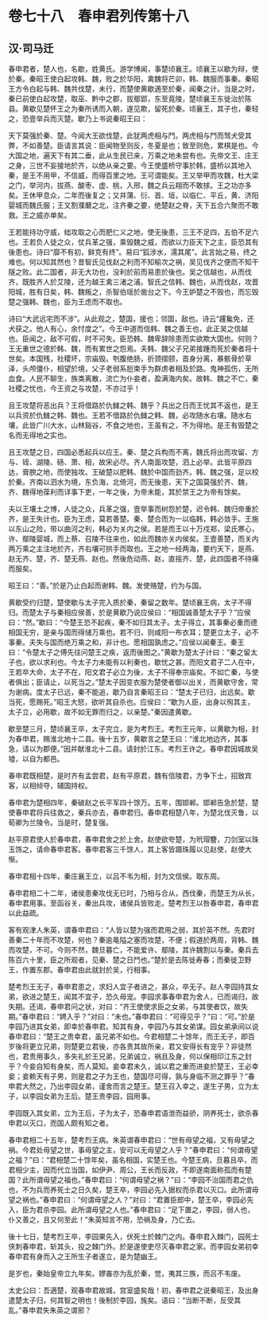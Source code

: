# 卷七十八　春申君列传第十八
## 汉·司马迁
春申君者，楚人也，名歇，姓黄氏。游学博闻，事楚顷襄王。顷襄王以歇为辩，使於秦。秦昭王使白起攻韩、魏，败之於华阳，禽魏将芒卯，韩、魏服而事秦。秦昭王方令白起与韩、魏共伐楚，未行，而楚使黄歇適至於秦，闻秦之计。当是之时，秦已前使白起攻楚，取巫、黔中之郡，拔鄢郢，东至竟陵，楚顷襄王东徙治於陈县。黄歇见楚怀王之为秦所诱而入朝，遂见欺，留死於秦。顷襄王，其子也，秦轻之，恐壹举兵而灭楚。歇乃上书说秦昭王曰：    
    
天下莫强於秦、楚。今闻大王欲伐楚，此犹两虎相与鬥。两虎相与鬥而驽犬受其弊，不如善楚。臣请言其说：臣闻物至则反，冬夏是也；致至则危，累棋是也。今大国之地，遍天下有其二垂，此从生民已来，万乘之地未尝有也。先帝文王、庄王之身，三世不妄接地於齐，以绝从亲之要。今王使盛桥守事於韩，盛桥以其地入秦，是王不用甲，不信威，而得百里之地。王可谓能矣。王又举甲而攻魏，杜大梁之门，举河内，拔燕、酸枣、虚、桃，入邢，魏之兵云翔而不敢捄。王之功亦多矣。王休甲息众，二年而後复之；又并蒲、衍、首、垣，以临仁、平丘，黄、济阳婴城而魏氏服；王又割濮磿之北，注齐秦之要，绝楚赵之脊，天下五合六聚而不敢救。王之威亦单矣。    
    
王若能持功守威，绌攻取之心而肥仁义之地，使无後患，三王不足四，五伯不足六也。王若负人徒之众，仗兵革之强，乘毁魏之威，而欲以力臣天下之主，臣恐其有後患也。诗曰“靡不有初，鲜克有终”。易曰“狐涉水，濡其尾”。此言始之易，终之难也。何以知其然也？昔智氏见伐赵之利而不知榆次之祸，吴见伐齐之便而不知干隧之败。此二国者，非无大功也，没利於前而易患於後也。吴之信越也，从而伐齐，既胜齐人於艾陵，还为越王禽三渚之浦。智氏之信韩、魏也，从而伐赵，攻晋阳城，胜有日矣，韩、魏叛之，杀智伯瑶於凿台之下。今王妒楚之不毁也，而忘毁楚之强韩、魏也，臣为王虑而不取也。    
    
诗曰“大武远宅而不涉”。从此观之，楚国，援也；邻国，敌也。诗云“趯毚免，还犬获之。他人有心，余忖度之”。今王中道而信韩、魏之善王也，此正吴之信越也。臣闻之，敌不可假，时不可失。臣恐韩、魏卑辞除患而实欲欺大国也。何则？王无重世之德於韩、魏，而有累世之怨焉。夫韩、魏父子兄弟接踵而死於秦者将十世矣。本国残，社稷坏，宗庙毁。刳腹绝肠，折颈摺颐，首身分离，暴骸骨於草泽，头颅僵仆，相望於境，父子老弱系脰束手为群虏者相及於路。鬼神孤伤，无所血食。人民不聊生，族类离散，流亡为仆妾者，盈满海内矣。故韩、魏之不亡，秦社稷之忧也，今王资之与攻楚，不亦过乎！    
    
且王攻楚将恶出兵？王将借路於仇雠之韩、魏乎？兵出之日而王忧其不返也，是王以兵资於仇雠之韩、魏也。王若不借路於仇雠之韩、魏，必攻随水右壤。随水右壤，此皆广川大水，山林谿谷，不食之地也，王虽有之，不为得地。是王有毁楚之名而无得地之实也。    
    
且王攻楚之日，四国必悉起兵以应王。秦、楚之兵构而不离，魏氏将出而攻留、方与、铚、湖陵、砀、萧、相，故宋必尽。齐人南面攻楚，泗上必举。此皆平原四达，膏腴之地，而使独攻。王破楚以肥韩、魏於中国而劲齐。韩、魏之强，足以校於秦。齐南以泗水为境，东负海，北倚河，而无後患，天下之国莫强於齐、魏，齐、魏得地葆利而详事下吏，一年之後，为帝未能，其於禁王之为帝有馀矣。    
    
夫以王壤土之博，人徒之众，兵革之强，壹举事而树怨於楚，迟令韩、魏归帝重於齐，是王失计也。臣为王虑，莫若善楚。秦、楚合而为一以临韩，韩必敛手。王施以东山之险，带以曲河之利，韩必为关内之侯。若是而王以十万戍郑，梁氏寒心，许、鄢陵婴城，而上蔡、召陵不往来也，如此而魏亦关内侯矣。王壹善楚，而关内两万乘之主注地於齐，齐右壤可拱手而取也。王之地一经两海，要约天下，是燕、赵无齐、楚，齐、楚无燕、赵也。然後危动燕、赵，直摇齐、楚，此四国者不待痛而服矣。    
    
昭王曰：“善。”於是乃止白起而谢韩、魏。发使赂楚，约为与国。    
    
黄歇受约归楚，楚使歇与太子完入质於秦，秦留之数年。楚顷襄王病，太子不得归。而楚太子与秦相应侯善，於是黄歇乃说应侯曰：“相国诚善楚太子乎？”应侯曰：“然。”歇曰：“今楚王恐不起疾，秦不如归其太子。太子得立，其事秦必重而德相国无穷，是亲与国而得储万乘也。若不归，则咸阳一布衣耳；楚更立太子，必不事秦。夫失与国而绝万乘之和，非计也。愿相国孰虑之。”应侯以闻秦王。秦王曰：“令楚太子之傅先往问楚王之疾，返而後图之。”黄歇为楚太子计曰：“秦之留太子也，欲以求利也。今太子力未能有以利秦也，歇忧之甚。而阳文君子二人在中，王若卒大命，太子不在，阳文君子必立为後，太子不得奉宗庙矣。不如亡秦，与使者俱出；臣请止，以死当之。”楚太子因变衣服为楚使者御以出关，而黄歇守舍，常为谢病。度太子已远，秦不能追，歇乃自言秦昭王曰：“楚太子已归，出远矣。歇当死，愿赐死。”昭王大怒，欲听其自杀也。应侯曰：“歇为人臣，出身以徇其主，太子立，必用歇，故不如无罪而归之，以亲楚。”秦因遣黄歇。    
    
歇至楚三月，楚顷襄王卒，太子完立，是为考烈王。考烈王元年，以黄歇为相，封为春申君，赐淮北地十二县。後十五岁，黄歇言之楚王曰：“淮北地边齐，其事急，请以为郡便。”因并献淮北十二县。请封於江东。考烈王许之。春申君因城故吴墟，以自为都邑。    
    
春申君既相楚，是时齐有孟尝君，赵有平原君，魏有信陵君，方争下士，招致宾客，以相倾夺，辅国持权。    
    
春申君为楚相四年，秦破赵之长平军四十馀万。五年，围邯郸。邯郸告急於楚，楚使春申君将兵往救之，秦兵亦去，春申君归。春申君相楚八年，为楚北伐灭鲁，以荀卿为兰陵令。当是时，楚复强。    
    
赵平原君使人於春申君，春申君舍之於上舍。赵使欲夸楚，为玳瑁簪，刀剑室以珠玉饰之，请命春申君客。春申君客三千馀人，其上客皆蹑珠履以见赵使，赵使大惭。    
    
春申君相十四年，秦庄襄王立，以吕不韦为相，封为文信侯。取东周。    
    
春申君相二十二年，诸侯患秦攻伐无已时，乃相与合从，西伐秦，而楚王为从长，春申君用事。至函谷关，秦出兵攻，诸侯兵皆败走。楚考烈王以咎春申君，春申君以此益疏。    
    
客有观津人朱英，谓春申君曰：“人皆以楚为强而君用之弱，其於英不然。先君时善秦二十年而不攻楚，何也？秦逾黾隘之塞而攻楚，不便；假道於两周，背韩、魏而攻楚，不可。今则不然，魏旦暮亡，不能爱许、鄢陵，其许魏割以与秦。秦兵去陈百六十里，臣之所观者，见秦、楚之日鬥也。”楚於是去陈徙寿春；而秦徙卫野王，作置东郡。春申君由此就封於吴，行相事。    
    
楚考烈王无子，春申君患之，求妇人宜子者进之，甚众，卒无子。赵人李园持其女弟，欲进之楚王，闻其不宜子，恐久毋宠。李园求事春申君为舍人，已而谒归，故失期。还谒，春申君问之状，对曰：“齐王使使求臣之女弟，与其使者饮，故失期。”春申君曰：“娉入乎？”对曰：“未也。”春申君曰：“可得见乎？”曰：“可。”於是李园乃进其女弟，即幸於春申君。知其有身，李园乃与其女弟谋。园女弟承间以说春申君曰：“楚王之贵幸君，虽兄弟不如也。今君相楚二十馀年，而王无子，即百岁後将更立兄弟，则楚更立君後，亦各贵其故所亲，君又安得长有宠乎？非徒然也，君贵用事久，多失礼於王兄弟，兄弟诚立，祸且及身，何以保相印江东之封乎？今妾自知有身矣，而人莫知。妾幸君未久，诚以君之重而进妾於楚王，王必幸妾；妾赖天有子男，则是君之子为王也，楚国尽可得，孰与身临不测之罪乎？”春申君大然之，乃出李园女弟，谨舍而言之楚王。楚王召入幸之，遂生子男，立为太子，以李园女弟为王后。楚王贵李园，园用事。    
    
李园既入其女弟，立为王后，子为太子，恐春申君语泄而益骄，阴养死士，欲杀春申君以灭口，而国人颇有知之者。    
    
春申君相二十五年，楚考烈王病。朱英谓春申君曰：“世有毋望之福，又有毋望之祸。今君处毋望之世，事毋望之主，安可以无毋望之人乎？”春申君曰：“何谓毋望之福？”曰：“君相楚二十馀年矣，虽名相国，实楚王也。今楚王病，旦暮且卒，而君相少主，因而代立当国，如伊尹、周公，王长而反政，不即遂南面称孤而有楚国？此所谓毋望之福也。”春申君曰：“何谓毋望之祸？”曰：“李园不治国而君之仇也，不为兵而养死士之日久矣，楚王卒，李园必先入据权而杀君以灭口。此所谓毋望之祸也。”春申君曰：“何谓毋望之人？”对曰：“君置臣郎中，楚王卒，李园必先入，臣为君杀李园。此所谓毋望之人也。”春申君曰：“足下置之，李园，弱人也，仆又善之，且又何至此！”朱英知言不用，恐祸及身，乃亡去。    
    
後十七日，楚考烈王卒，李园果先入，伏死士於棘门之内。春申君入棘门，园死士侠刺春申君，斩其头，投之棘门外。於是遂使吏尽灭春申君之家。而李园女弟初幸春申君有身而入之王所生子者遂立，是为楚幽王。    
    
是岁也，秦始皇帝立九年矣。嫪毐亦为乱於秦，觉，夷其三族，而吕不韦废。    
    
太史公曰：吾適楚，观春申君故城，宫室盛矣哉！初，春申君之说秦昭王，及出身遣楚太子归，何其智之明也！後制於李园，旄矣。语曰：“当断不断，反受其乱。”春申君失朱英之谓邪？    
    
